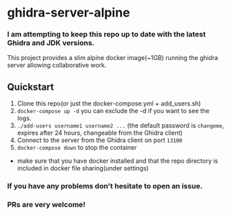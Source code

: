 ghidra-server-alpine
=====
### I am attempting to keep this repo up to date with the latest Ghidra and JDK versions.


This project provides a slim alpine docker image(~1GB) running the ghidra server allowing collaborative work.


## Quickstart

1. Clone this repo(or just the docker-compose.yml + add_users.sh)
2. `docker-compose up -d` you can exclude the -d if you want to see  the logs.
3. `./add-users username1 username2 ...` (the default password is `changeme`, expires after 24 hours, changeable from the Ghidra client)
4. Connect to the server from the Ghidra client on port `13100`
5. `docker-compose down` to stop the container
* make sure that you have docker installed and that the repo directory is included in docker file sharing(under settings)

### If you have any problems don't hesitate to open an issue.
### PRs are very welcome!
